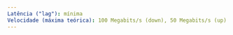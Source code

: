 ```yaml
---
Latência ("lag"): mínima
Velocidade (máxima teórica): 100 Megabits/s (down), 50 Megabits/s (up)
---
```

